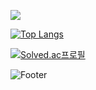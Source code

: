 <a href="https://www.kaggle.com/qkrdyddnr"><img src="https://img.shields.io/badge/Kaggle-20BEFF?style=flat-square&logo=Kaggle&logoColor=blue"/></a>


[![Top Langs](https://github-readme-stats.vercel.app/api/top-langs/?username=yongukpark)](https://github.com/yongukpark/github-readme-stats)

[![Solved.ac프로필](http://mazassumnida.wtf/api/v2/generate_badge?boj=tkzj02)](https://solved.ac/tkzj02)

![Footer](https://capsule-render.vercel.app/api?type=waving&color=auto&height=200&section=footer)

